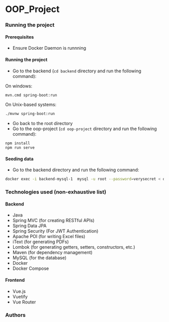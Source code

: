 # OOP_Project

### Running the project
#### Prerequisites
- Ensure Docker Daemon is runnning

#### Running the project
- Go to the backend (`cd backend` directory and run the following command):

On windows:
```bash
mvn.cmd spring-boot:run
```
On Unix-based systems:
```bash
./mvnw spring-boot:run
```

- Go back to the root directory
- Go to the oop-project (`cd oop-project` directory and run the following command):

```npm
npm install
npm run serve
```
#### Seeding data
- Go to the backend directory and run the following command:

```bash
docker exec -i backend-mysql-1  mysql -u root --password=verysecret < deploy.sql
```

### Technologies used (non-exhaustive list)
#### Backend
- Java
- Spring MVC (for creating RESTful APIs)
- Spring Data JPA
- Spring Security (For JWT Authentication)
- Apache POI (for writing Excel files)
- iText (for generating PDFs)
- Lombok (for generating getters, setters, constructors, etc.)
- Maven (for dependency management)
- MySQL (for the database)
- Docker
- Docker Compose
#### Frontend
- Vue.js
- Vuetify
- Vue Router

### Authors
